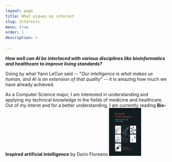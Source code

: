 ```yaml
---
layout: page
title: What piques my interest
slug: Interests
menu: true
order: 1
description: >
   
---
```

  **_How well can AI be interlaced with various disciplines like bioinformatics and healthcare to improve living standards?_**

Going by what Yann LeCun said -- "*Our intelligence is what makes us human, and AI is an extension of that quality*" -- it is amazing how much we have already achieved. 

As a Computer Science major, I am interested in understanding and applying my technical knowledge in the fields of medicine and healthcare. Out of my interst and for a better understanding, I am currently reading **Bio-Inspired artificial intelligence** by Dario Floreano <img src="/assets/img/bio_AI.jpg" height = "150" width="100"/>









